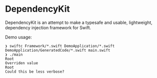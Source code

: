# DependencyKit

DependencyKit is an attempt to make a typesafe and usable, lightweight, dependency injection framework for Swift.

Demo usage:
```
❯ swiftc Framework/*.swift DemoApplication/*.swift DemoApplication/GeneratedCode/*.swift main.swift
❯ ./main
Root
Overriden value
Root
Could this be less verbose?
```
